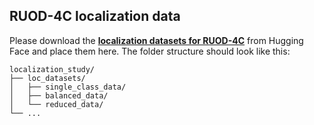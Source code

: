  ## RUOD-4C localization data
 Please download the [**localization datasets for RUOD-4C**](https://huggingface.co/datasets/melaniewille/uod-class-disparities-localization-study-RUOD-4C) from Hugging Face and place them here.
 The folder structure should look like this:
 ```
 localization_study/
 ├── loc_datasets/
 │   ├── single_class_data/
 │   ├── balanced_data/
 │   └── reduced_data/
 └── ...
 ```
